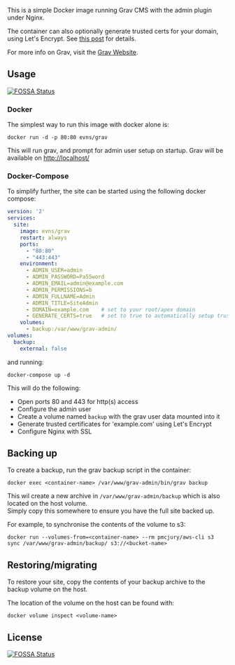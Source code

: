This is a simple Docker image running Grav CMS with the admin plugin under Nginx.

The container can also optionally generate trusted certs for your domain, using Let's Encrypt.  See [this post](https://evns.io/blog/automatic-ssl-setup-with-grav) for details.

For more info on Grav, visit the [Grav Website](https://getgrav.org/).

## Usage
[![FOSSA Status](https://app.fossa.io/api/projects/git%2Bgithub.com%2Fjjghali%2Fgrav.svg?type=shield)](https://app.fossa.io/projects/git%2Bgithub.com%2Fjjghali%2Fgrav?ref=badge_shield)


### Docker

The simplest way to run this image with docker alone is:

```
docker run -d -p 80:80 evns/grav
```

This will run grav, and prompt for admin user setup on startup.  Grav will be available on [http://localhost/](http://localhost/)

### Docker-Compose

To simplify further, the site can be started using the following docker compose: 

```YAML
version: '2'
services:
  site:
    image: evns/grav
    restart: always
    ports:
      - "80:80"
      - "443:443"
    environment:
      - ADMIN_USER=admin
      - ADMIN_PASSWORD=Pa55word
      - ADMIN_EMAIL=admin@example.com
      - ADMIN_PERMISSIONS=b
      - ADMIN_FULLNAME=Admin
      - ADMIN_TITLE=SiteAdmin
      - DOMAIN=example.com    # set to your root/apex domain
      - GENERATE_CERTS=true   # set to true to automatically setup trusted ssl with let's encrypt
    volumes:
      - backup:/var/www/grav-admin/
volumes:
  backup:
    external: false
```

and running:

```
docker-compose up -d
```

This will do the following:
* Open ports 80 and 443 for http(s) access
* Configure the admin user
* Create a volume named `backup` with the grav user data mounted into it
* Generate trusted certificates for 'example.com' using Let's Encrypt
* Configure Nginx with SSL


## Backing up

To create a backup, run the grav backup script in the container:

```
docker exec <container-name> /var/www/grav-admin/bin/grav backup
```

This wil create a new archive in `/var/www/grav-admin/backup` which is also located on the host volume.  
Simply copy this somewhere to ensure you have the full site backed up.  

For example, to synchronise the contents of the volume to s3:
  
```
docker run --volumes-from=<container-name> --rm pmcjury/aws-cli s3 sync /var/www/grav-admin/backup/ s3://<bucket-name>
```

## Restoring/migrating

To restore your site, copy the contents of your backup archive to the backup volume on the host.

The location of the volume on the host can be found with:

```
docker volume inspect <volume-name>
```


## License
[![FOSSA Status](https://app.fossa.io/api/projects/git%2Bgithub.com%2Fjjghali%2Fgrav.svg?type=large)](https://app.fossa.io/projects/git%2Bgithub.com%2Fjjghali%2Fgrav?ref=badge_large)
